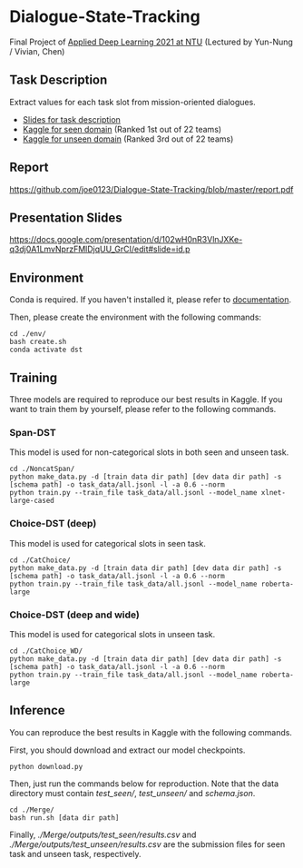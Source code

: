 # Dialogue-State-Tracking

Final Project of [Applied Deep Learning 2021 at NTU](https://www.csie.ntu.edu.tw/~miulab/s109-adl/) (Lectured by Yun-Nung / Vivian, Chen)

## Task Description

Extract values for each task slot from mission-oriented dialogues.
* [Slides for task description](https://docs.google.com/presentation/d/1vekovUzNlffmbTyM4X3auGHt2P5PKUfDV2_eea5ycAU/edit#slide=id.p)
* [Kaggle for seen domain](https://www.kaggle.com/c/adl-final-dst-with-chit-chat-seen-domains) (Ranked 1st out of 22 teams)
* [Kaggle for unseen domain](https://www.kaggle.com/c/adl-final-dst-with-chit-chat-unseen-domains) (Ranked 3rd out of 22 teams)

## Report

https://github.com/joe0123/Dialogue-State-Tracking/blob/master/report.pdf

## Presentation Slides

https://docs.google.com/presentation/d/102wH0nR3VlnJXKe-q3dj0A1LmvNprzFMlDjqUU_GrCI/edit#slide=id.p


## Environment

Conda is required. If you haven't installed it, please refer to [documentation](https://docs.conda.io/en/latest/miniconda.html).

Then, please create the environment with the following commands:

```
cd ./env/
bash create.sh
conda activate dst
```

## Training

Three models are required to reproduce our best results in Kaggle. If you want to train them by yourself, please refer to the following commands.

### Span-DST

This model is used for non-categorical slots in both seen and unseen task.

```
cd ./NoncatSpan/
python make_data.py -d [train data dir path] [dev data dir path] -s [schema path] -o task_data/all.jsonl -l -a 0.6 --norm
python train.py --train_file task_data/all.jsonl --model_name xlnet-large-cased
```

### Choice-DST (deep)

This model is used for categorical slots in seen task.

```
cd ./CatChoice/
python make_data.py -d [train data dir path] [dev data dir path] -s [schema path] -o task_data/all.jsonl -l -a 0.6 --norm
python train.py --train_file task_data/all.jsonl --model_name roberta-large
```

### Choice-DST (deep and wide)

This model is used for categorical slots in unseen task.

```
cd ./CatChoice_WD/
python make_data.py -d [train data dir path] [dev data dir path] -s [schema path] -o task_data/all.jsonl -l -a 0.6 --norm
python train.py --train_file task_data/all.jsonl --model_name roberta-large
```


## Inference

You can reproduce the best results in Kaggle with the following commands.

First, you should download and extract our model checkpoints.
```
python download.py
```

Then, just run the commands below for reproduction. Note that the data directory must contain *test_seen/*, *test_unseen/* and *schema.json*.
```
cd ./Merge/
bash run.sh [data dir path]
```

Finally, *./Merge/outputs/test_seen/results.csv* and *./Merge/outputs/test_unseen/results.csv* are the submission files for seen task and unseen task, respectively.
